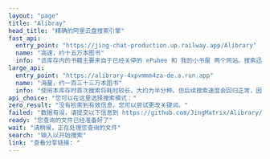 ```yaml
---
layout: "page"
title: "Alibray"
head_title: "精确的阿里云盘搜索引擎"
fast_api:
  entry_point: "https://jing-chat-production.up.railway.app/Alibrary"
  name: "高速，约十五万本图书"
  info: "该库存内的书籍主要来自于已经关停的 ePubee 和 我的小书屋 两个网站。搜索迅捷，推荐使用。"
large_api:
  entry_point: "https://alibrary-4xpvmmm4za-de.a.run.app"
  name: "海量，约一百三十三万本图书"
  info: "使用本库存时首次搜索将耗时较长，大约为半分种。但后续搜索速度会回归正常，因为服务器已经热身完毕。屡次使用将会增加网站作者（马健宇）的服务器费用开支。为了本服务的可持续化发展，请慎重使用。"
api_choice: "您可以在这里选择搜索模式：" 
zero_result: "没有检索到有效信息，您可以尝试更改关键词。"
failed: "数据有误，请提交以下信息到 https://github.com/JingMatrix/Alibrary/issues : "
ready: "您查询的文件已经准备好了"
wait: "请稍侯，正在处理您查询的文件"
search: "输入以开始搜索"
link: "查看分享链接: "
---
```


<script setup>
import Alibray from '../../components/Alibrary/search.vue'
</script>

<Alibray />
